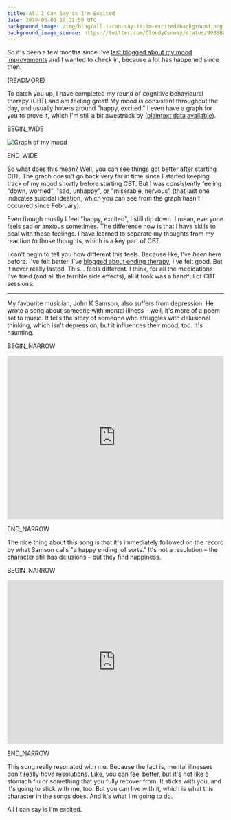 ```yaml
---
title: All I Can Say is I'm Excited
date: 2018-05-09 18:31:59 UTC
background_image: /img/blog/all-i-can-say-is-im-excited/background.png
background_image_source: https://twitter.com/CloudyConway/status/993580901203435521
---
```


So it's been a few months since I've [last blogged about my mood improvements](/blog/mood-improvements/) and I wanted to check in, because a lot has happened since then.

(READMORE)

To catch you up, I have completed my round of cognitive behavioural therapy (CBT) and am feeling great! My mood is consistent throughout the day, and usually hovers around "happy, excited." I even have a graph for you to prove it, which I'm still a bit awestruck by ([plaintext data available](https://gist.github.com/ashfurrow/406dfa25fa8aeba43abea5e52a81f2e8)).

BEGIN_WIDE

![Graph of my mood](/img/blog/all-i-can-say-is-im-excited/graph.png)

END_WIDE

So what does this mean? Well, you can see things got better after starting CBT. The graph doesn't go back very far in time since I started keeping track of my mood shortly before starting CBT. But I was consistently feeling "down, worried", "sad, unhappy", or "miserable, nervous" (that last one indicates suicidal ideation, which you can see from the graph hasn't occurred since February).

Even though mostly I feel "happy, excited", I still dip down. I mean, everyone feels sad or anxious sometimes. The difference now is that I have skills to deal with those feelings. I have learned to separate my thoughts from my reaction _to_ those thoughts, which is a key part of CBT.

I can't begin to tell you how different this feels. Because like, I've _been_ here before. I've felt better, I've [blogged about ending therapy](https://ashfurrow.com/blog/therapys-end/), I've felt good. But it never really lasted. This... feels different. I think, for all the medications I've tried (and all the terrible side effects), all it took was a handful of CBT sessions.

---

My favourite musician, John K Samson, also suffers from depression. He wrote a song about someone with mental illness – well, it's more of a poem set to music. It tells the story of someone who struggles with delusional thinking, which isn't depression, but it influences their mood, too. It's haunting.

BEGIN_NARROW

<iframe src="https://open.spotify.com/embed/track/7jI7kdXqAgDpCq6Y6anYqc" width="100%" height="380" frameborder="0" allowtransparency="true" allow="encrypted-media"></iframe>

END_NARROW

The nice thing about this song is that it's immediately followed on the record by what Samson calls "a happy ending, of sorts." It's not a resolution – the character still has delusions – but they find happiness.

BEGIN_NARROW

<iframe src="https://open.spotify.com/embed/track/3GAoGRa1CilOHMQWb239Bm" width="100%" height="380" frameborder="0" allowtransparency="true" allow="encrypted-media"></iframe>
  
END_NARROW

This song really resonated with me. Because the fact is, mental illnesses don't really _have_ resolutions. Like, you can feel better, but it's not like a stomach flu or something that you fully recover from. It sticks with you, and it's going to stick with me, too. But you can live with it, which is what this character in the songs does. And it's what I'm going to do.

All I can say is I'm excited.
